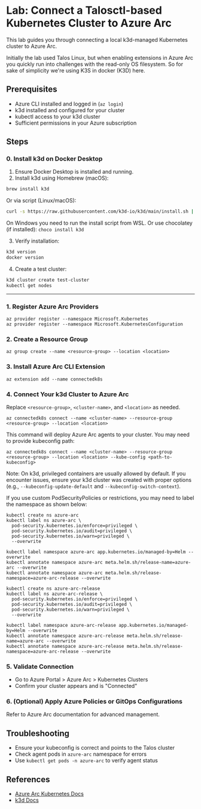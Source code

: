 # Lab: Connect a Talosctl-based Kubernetes Cluster to Azure Arc

This lab guides you through connecting a local k3d-managed Kubernetes cluster to Azure Arc.

Initially the lab used Talos Linux, but when enabling extensions in Azure Arc you quickly run into challenges with the read-only OS filesystem. So for sake of simplicity we're using K3S in docker (K3D) here.

## Prerequisites
- Azure CLI installed and logged in (`az login`)
- k3d installed and configured for your cluster
- kubectl access to your k3d cluster
- Sufficient permissions in your Azure subscription

## Steps

### 0. Install k3d on Docker Desktop

1. Ensure Docker Desktop is installed and running.
2. Install k3d using Homebrew (macOS):
  ```sh
  brew install k3d
  ```
  Or via script (Linux/macOS):
  ```sh
  curl -s https://raw.githubusercontent.com/k3d-io/k3d/main/install.sh | bash
  ```

  On Windows you need to run the install script from WSL.
  Or use chocolatey (if installed): `choco install k3d`

3. Verify installation:
  ```sh
  k3d version
  docker version
  ```
4. Create a test cluster:
  ```sh
  k3d cluster create test-cluster
  kubectl get nodes
  ```

---

### 1. Register Azure Arc Providers
```
az provider register --namespace Microsoft.Kubernetes
az provider register --namespace Microsoft.KubernetesConfiguration
```

### 2. Create a Resource Group
```
az group create --name <resource-group> --location <location>
```

### 3. Install Azure Arc CLI Extension
```
az extension add --name connectedk8s
```

### 4. Connect Your k3d Cluster to Azure Arc
Replace `<resource-group>`, `<cluster-name>`, and `<location>` as needed.
```
az connectedk8s connect --name <cluster-name> --resource-group <resource-group> --location <location>
```
This command will deploy Azure Arc agents to your cluster. You may need to provide kubeconfig path:
```
az connectedk8s connect --name <cluster-name> --resource-group <resource-group> --location <location> --kube-config <path-to-kubeconfig>
```

Note: On k3d, privileged containers are usually allowed by default. If you encounter issues, ensure your k3d cluster was created with proper options (e.g., `--kubeconfig-update-default` and `--kubeconfig-switch-context`).

If you use custom PodSecurityPolicies or restrictions, you may need to label the namespace as shown below:
```
kubectl create ns azure-arc
kubectl label ns azure-arc \
  pod-security.kubernetes.io/enforce=privileged \
  pod-security.kubernetes.io/audit=privileged \
  pod-security.kubernetes.io/warn=privileged \
  --overwrite

kubectl label namespace azure-arc app.kubernetes.io/managed-by=Helm --overwrite
kubectl annotate namespace azure-arc meta.helm.sh/release-name=azure-arc --overwrite
kubectl annotate namespace azure-arc meta.helm.sh/release-namespace=azure-arc-release --overwrite

kubectl create ns azure-arc-release
kubectl label ns azure-arc-release \
  pod-security.kubernetes.io/enforce=privileged \
  pod-security.kubernetes.io/audit=privileged \
  pod-security.kubernetes.io/warn=privileged \
  --overwrite

kubectl label namespace azure-arc-release app.kubernetes.io/managed-by=Helm --overwrite
kubectl annotate namespace azure-arc-release meta.helm.sh/release-name=azure-arc --overwrite
kubectl annotate namespace azure-arc-release meta.helm.sh/release-namespace=azure-arc-release --overwrite
```

### 5. Validate Connection
- Go to Azure Portal > Azure Arc > Kubernetes Clusters
- Confirm your cluster appears and is "Connected"

### 6. (Optional) Apply Azure Policies or GitOps Configurations
Refer to Azure Arc documentation for advanced management.

## Troubleshooting
- Ensure your kubeconfig is correct and points to the Talos cluster
- Check agent pods in `azure-arc` namespace for errors
- Use `kubectl get pods -n azure-arc` to verify agent status

## References
- [Azure Arc Kubernetes Docs](https://learn.microsoft.com/en-us/azure/azure-arc/kubernetes/)
- [k3d Docs](https://k3d.io/)

